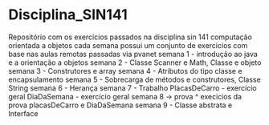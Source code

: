 # Disciplina_SIN141
Repositório com os exercícios passados na disciplina sin 141 computação orientada a objetos
cada semana possui um conjunto de exercicios com base nas aulas remotas passadas via pvanet
semana 1 - introdução ao java e a orientação a objetos
semana 2 - Classe Scanner e Math, Classe e objeto
semana 3 - Construtores e array
semana 4 - Atributos do tipo classe e encapsulamento
semana 5 - Sobrecarga de métodos e construtores, Classe String
semana 6 - Herança
semana 7 - Trabalho
PlacasDeCarro - exercício geral
DiaDaSemana - exercício geral
semana 8 -> prova ^ execicios da prova placasDeCarro e DiaDaSemana
semana 9 - Classe abstrata e Interface